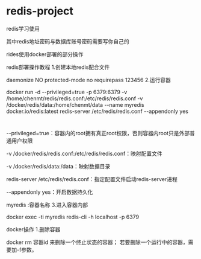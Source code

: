 # redis-project
redis学习使用


其中redis地址密码与数据库账号密码需要写你自己的

rides使用docker部署的部分操作

redis部署操作教程
1.创建本地redis配合文件

daemonize NO
protected-mode no
requirepass 123456
2.运行容器

docker run -d --privileged=true -p 6379:6379 -v /home/chenmt/redis/redis.conf:/etc/redis/redis.conf -v /docker/redis/data:/home/chenmt/data --name myredis docker.io/redis:latest redis-server /etc/redis/redis.conf --appendonly yes
#
--privileged=true：容器内的root拥有真正root权限，否则容器内root只是外部普通用户权限
 
-v /docker/redis/redis.conf:/etc/redis/redis.conf：映射配置文件
 
-v /docker/redis/data:/data：映射数据目录
 
redis-server /etc/redis/redis.conf：指定配置文件启动redis-server进程
 
--appendonly yes：开启数据持久化
 
myredis  :容器名称
3.进入容器内部

docker exec -ti myredis redis-cli -h localhost -p 6379



docker操作
1.删除容器

docker rm 容器id  来删除一个终止状态的容器；
若要删除一个运行中的容器，需要加-f参数。
